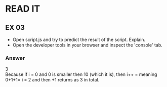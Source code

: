 # READ IT
## EX 03
* Open script.js and try to predict the result of the script. Explain.
* Open the developer tools in your browser and inspect the 'console' tab.

### Answer 
3<br>
Because if i = 0 and 0 is smaller then 10 (which it is), then i++ = meaning 
0+1+1= i = 2 and then +1 returns as 3 in total.  